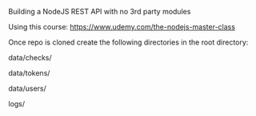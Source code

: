 Building a NodeJS REST API with no 3rd party modules

Using this course: https://www.udemy.com/the-nodejs-master-class

Once repo is cloned create the following directories in the root directory:

data/checks/

data/tokens/

data/users/

logs/